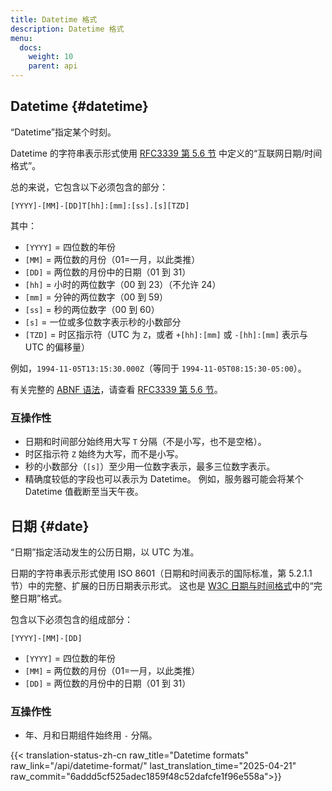 ```yaml
---
title: Datetime 格式
description: Datetime 格式
menu:
  docs:
    weight: 10
    parent: api
---
```


## Datetime  {#datetime}

“Datetime”指定某个时刻。

Datetime 的字符串表示形式使用 [RFC3339 第 5.6 节](https://www.rfc-editor.org/rfc/rfc3339#section-5.6) 中定义的“互联网日期/时间格式”。

总的来说，它包含以下必须包含的部分：

```
[YYYY]-[MM]-[DD]T[hh]:[mm]:[ss].[s][TZD]
```

其中：

- `[YYYY]` = 四位数的年份
- `[MM]`   = 两位数的月份（01=一月，以此类推）
- `[DD]`   = 两位数的月份中的日期（01 到 31）
- `[hh]`   = 小时的两位数字（00 到 23）（不允许 24）
- `[mm]`   = 分钟的两位数字（00 到 59）
- `[ss]`   = 秒的两位数字（00 到 60）
- `[s]`    = 一位或多位数字表示秒的小数部分
- `[TZD]`  = 时区指示符（UTC 为 `Z`，或者 `+[hh]:[mm]` 或 `-[hh]:[mm]` 表示与 UTC 的偏移量）

例如，`1994-11-05T13:15:30.000Z`（等同于 `1994-11-05T08:15:30-05:00`）。

有关完整的 [ABNF 语法](https://www.rfc-editor.org/rfc/rfc2234)，请查看 [RFC3339 第 5.6 节](https://www.rfc-editor.org/rfc/rfc3339#section-5.6)。

### 互操作性

- 日期和时间部分始终用大写 `T` 分隔（不是小写，也不是空格）。
- 时区指示符 `Z` 始终为大写，而不是小写。
- 秒的小数部分（`[s]`）至少用一位数字表示，最多三位数字表示。
- 精确度较低的字段也可以表示为 Datetime。 例如，服务器可能会将某个 Datetime 值截断至当天午夜。

## 日期 {#date}

“日期”指定活动发生的公历日期，以 UTC 为准。

日期的字符串表示形式使用 ISO 8601（日期和时间表示的国际标准，第 5.2.1.1 节）中的完整、扩展的日历日期表示形式。 这也是 [W3C 日期与时间格式](https://www.w3.org/TR/NOTE-datetime)中的“完整日期”格式。

包含以下必须包含的组成部分：

```
[YYYY]-[MM]-[DD]
```

- `[YYYY]` = 四位数的年份
- `[MM]`   = 两位数的月份（01=一月，以此类推）
- `[DD]`   = 两位数的月份中的日期（01 到 31）

### 互操作性

- 年、月和日期组件始终用 `-` 分隔。

{{< translation-status-zh-cn raw_title="Datetime formats" raw_link="/api/datetime-format/" last_translation_time="2025-04-21" raw_commit="6addd5cf525adec1859f48c52dafcfe1f96e558a">}}
